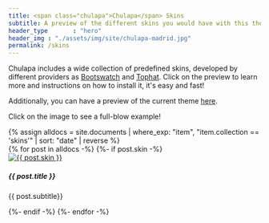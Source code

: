 ```yaml
---
title: <span class="chulapa">Chulapa</span> Skins
subtitle: A preview of the different skins you would have with this theme
header_type       : "hero"
header_img : "./assets/img/site/chulapa-madrid.jpg"
permalink: /skins
---
```


<span class="chulapa">Chulapa</span> includes a wide collection of predefined skins, developed by different providers as [Bootswatch](https://bootswatch.com/) and [Tophat](https://themesguide.github.io/top-hat/dist/). Click on the preview to learn more and instructions on how to install it, it's easy and fast!

Additionally, you can have a preview of the current theme [here](https://dieghernan.github.io/chulapa/skins/current).

<p class="lead font-weight-bolder text-info">Click on the image to see a full-blow example!</p>
{% assign alldocs = site.documents | where_exp: "item", "item.collection == 'skins'" | sort: "date" | reverse %}

<div class="card-group">
{% for post in alldocs -%} 
  {%- if post.skin -%}
  <div class="card">
  <a href="{{- post.url | absolute_url -}}">
 <img class="card-img-top" src="{{- post.og_image | replace: ".png", ".webp" | absolute_url  -}}" alt="{{ post.skin }}"></a>
     <div class="card-body">
      <h5 class="card-title">{{ post.title }}</h5>
      <p class="card-text">{{ post.subtitle}}</p>
    </div>
  </div>
 {%- endif -%}
{%- endfor -%}
</div>



